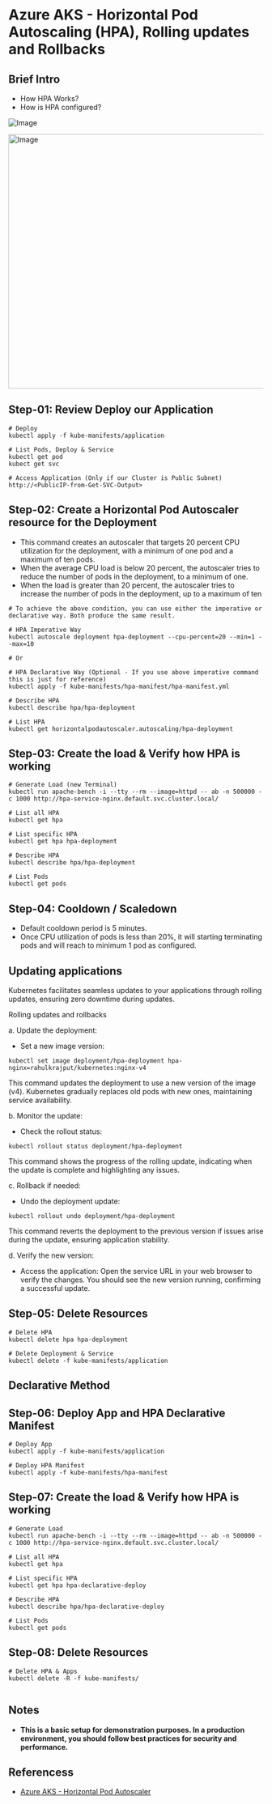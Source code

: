 # Azure AKS - Horizontal Pod Autoscaling (HPA), Rolling updates and Rollbacks

## Brief Intro
- How HPA Works?
- How is HPA configured?

![Image](https://github.com/user-attachments/assets/029d346d-fe6e-4771-a191-a2d0269de082)


<img width="773" height="503" alt="Image" src="https://github.com/user-attachments/assets/a6dab7b3-4b59-4b27-a633-cbb5d6180dcc" />



## Step-01: Review Deploy our Application
```
# Deploy
kubectl apply -f kube-manifests/application

# List Pods, Deploy & Service
kubectl get pod
kubect get svc

# Access Application (Only if our Cluster is Public Subnet)
http://<PublicIP-from-Get-SVC-Output>
```

## Step-02: Create a Horizontal Pod Autoscaler resource for the Deployment
- This command creates an autoscaler that targets 20 percent CPU utilization for the deployment, with a minimum of one pod and a maximum of ten pods. 
- When the average CPU load is below 20 percent, the autoscaler tries to reduce the number of pods in the deployment, to a minimum of one. 
- When the load is greater than 20 percent, the autoscaler tries to increase the number of pods in the deployment, up to a maximum of ten
```
# To achieve the above condition, you can use either the imperative or declarative way. Both produce the same result.

# HPA Imperative Way
kubectl autoscale deployment hpa-deployment --cpu-percent=20 --min=1 --max=10

# Or

# HPA Declarative Way (Optional - If you use above imperative command this is just for reference)
kubectl apply -f kube-manifests/hpa-manifest/hpa-manifest.yml

# Describe HPA
kubectl describe hpa/hpa-deployment 

# List HPA
kubectl get horizontalpodautoscaler.autoscaling/hpa-deployment 
```

## Step-03: Create the load & Verify how HPA is working
```
# Generate Load (new Terminal)
kubectl run apache-bench -i --tty --rm --image=httpd -- ab -n 500000 -c 1000 http://hpa-service-nginx.default.svc.cluster.local/ 

# List all HPA
kubectl get hpa

# List specific HPA
kubectl get hpa hpa-deployment 

# Describe HPA
kubectl describe hpa/hpa-deployment 

# List Pods
kubectl get pods
```

## Step-04: Cooldown / Scaledown
- Default cooldown period is 5 minutes. 
- Once CPU utilization of pods is less than 20%, it will starting terminating pods and will reach to minimum 1 pod as configured.

## Updating applications
Kubernetes facilitates seamless updates to your applications through rolling updates, ensuring zero downtime during updates.

Rolling updates and rollbacks

 a. Update the deployment:

  - Set a new image version:
```
kubectl set image deployment/hpa-deployment hpa-nginx=rahulkrajput/kubernetes:nginx-v4
```
This command updates the deployment to use a new version of the image (v4). Kubernetes gradually replaces old pods with new ones, maintaining service availability.

b. Monitor the update:

- Check the rollout status:
```
kubectl rollout status deployment/hpa-deployment
```

This command shows the progress of the rolling update, indicating when the update is complete and highlighting any issues.

c. Rollback if needed:

- Undo the deployment update:

```
kubectl rollout undo deployment/hpa-deployment
```
This command reverts the deployment to the previous version if issues arise during the update, ensuring application stability.

d. Verify the new version:

- Access the application: Open the service URL in your web browser to verify the changes. You should see the new version running, confirming a successful update.

## Step-05: Delete Resources
```
# Delete HPA
kubectl delete hpa hpa-deployment

# Delete Deployment & Service
kubectl delete -f kube-manifests/application 
```
## Declarative Method

## Step-06: Deploy App and HPA Declarative Manifest
```
# Deploy App
kubectl apply -f kube-manifests/application

# Deploy HPA Manifest
kubectl apply -f kube-manifests/hpa-manifest
```

## Step-07: Create the load & Verify how HPA is working
```
# Generate Load
kubectl run apache-bench -i --tty --rm --image=httpd -- ab -n 500000 -c 1000 http://hpa-service-nginx.default.svc.cluster.local/ 

# List all HPA
kubectl get hpa

# List specific HPA
kubectl get hpa hpa-declarative-deploy

# Describe HPA
kubectl describe hpa/hpa-declarative-deploy

# List Pods
kubectl get pods
```


## Step-08: Delete Resources
```
# Delete HPA & Apps
kubectl delete -R -f kube-manifests/


```
## Notes

- **This is a basic setup for demonstration purposes. In a production environment, you should follow best practices for security and performance.**

## Referencess
- [Azure AKS - Horizontal Pod Autoscaler](https://docs.microsoft.com/en-us/azure/aks/tutorial-kubernetes-scale#autoscale-pods)

